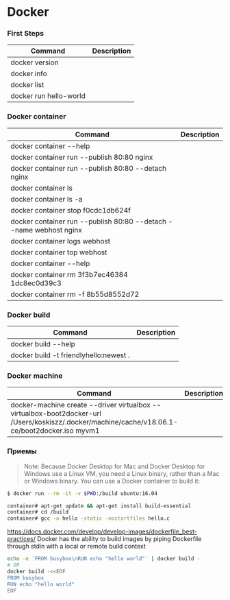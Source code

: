 # Docker

### First Steps
Command | Description
--- | ---
docker version |
docker info | 
docker list |
docker run hello-world |

### Docker container
Command | Description
--- | ---
docker container --help |
docker container run --publish 80:80 nginx |
docker container run --publish 80:80 --detach nginx |
docker container ls |
docker container ls -a |
docker container stop f0cdc1db624f |
docker container run --publish 80:80 --detach --name webhost nginx |
docker container logs webhost |
docker container top webhost |
docker container --help |
docker container rm 3f3b7ec46384 1dc8ec0d39c3 |
docker container rm -f 8b55d8552d72 |


### Docker build
Command | Description
--- | ---
docker build --help |
docker build -t friendlyhello:newest . |


### Docker machine
Command | Description
--- | ---
docker-machine create --driver virtualbox --virtualbox-boot2docker-url /Users/koskiszz/.docker/machine/cache/v18.06.1-ce/boot2docker.iso myvm1 |


### Приемы
> Note: Because Docker Desktop for Mac and Docker Desktop for Windows use a Linux VM, you need a Linux binary, rather than a Mac or Windows binary. You can use a Docker container to build it:
```bash
$ docker run --rm -it -v $PWD:/build ubuntu:16.04

container# apt-get update && apt-get install build-essential
container# cd /build
container# gcc -o hello -static -nostartfiles hello.c
```
https://docs.docker.com/develop/develop-images/dockerfile_best-practices/
Docker has the ability to build images by piping Dockerfile through stdin with a local or remote build context
```bash
echo -e 'FROM busybox\nRUN echo "hello world"' | docker build -
# OR
docker build -<<EOF
FROM busybox
RUN echo "hello world"
EOF
```
